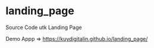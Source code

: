 # landing_page

Source Code utk Landing Page

Demo Appp => https://kuydigitalin.github.io/landing_page/
